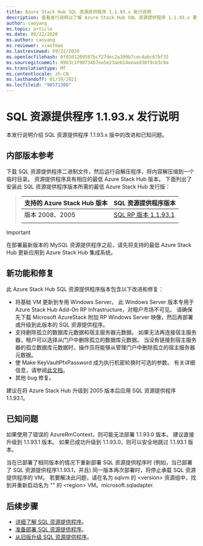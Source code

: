 ```yaml
---
title: Azure Stack Hub SQL 资源提供程序 1.1.93.x 发行说明
description: 查看发行说明以了解 Azure Stack Hub SQL 资源提供程序 1.1.93.x 更新中的新增功能。
author: caoyang
ms.topic: article
ms.date: 09/22/2020
ms.author: caoyang
ms.reviewer: xiaofmao
ms.lastreviewed: 09/22/2020
ms.openlocfilehash: 0f03d1209587bcf27dec2a309b7cec4abc67bf32
ms.sourcegitcommit: 0983c1f90734b7ea5e23ae614eeaed38f9cb3c9a
ms.translationtype: MT
ms.contentlocale: zh-CN
ms.lasthandoff: 01/19/2021
ms.locfileid: "98571308"
---
```

# <a name="sql-resource-provider-1193x-release-notes"></a>SQL 资源提供程序 1.1.93.x 发行说明

本发行说明介绍 SQL 资源提供程序 1.1.93.x 版中的改进和已知问题。

## <a name="build-reference"></a>内部版本参考
下载 SQL 资源提供程序二进制文件，然后运行自解压程序，将内容解压缩到一个临时目录。 资源提供程序具有相应的最低 Azure Stack Hub 版本。 下面列出了安装此 SQL 资源提供程序版本所需的最低 Azure Stack Hub 发行版：

> |支持的 Azure Stack Hub 版本|SQL 资源提供程序版本|
> |-----|-----|
> |版本 2008、2005|[SQL RP 版本 1.1.93.1](https://aka.ms/azshsqlrp11931)|  
> |     |     |

> [!IMPORTANT]
> 在部署最新版本的 MySQL 资源提供程序之前，请先将支持的最低 Azure Stack Hub 更新应用到 Azure Stack Hub 集成系统。

## <a name="new-features-and-fixes"></a>新功能和修复

此 Azure Stack Hub SQL 资源提供程序版本包含以下改进和修复：

- 将基础 VM 更新到专用 Windows Server。 此 Windows Server 版本专用于 Azure Stack Hub Add-On RP Infrastructure，对租户市场不可见。 请确保先下载 Microsoft AzureStack 附加 RP Windows Server 映像，然后再部署或升级到此版本的 SQL 资源提供程序。
- 支持删除孤立的数据库元数据和宿主服务器元数据。 如果无法再连接宿主服务器，租户可以选择从门户中删除孤立的数据库元数据。 当没有链接到宿主服务器的孤立数据库元数据时，操作员将能够从管理门户中删除孤立的宿主服务器元数据。
- 使 Make KeyVaultPfxPassword 成为执行机密轮换时可选的参数。 有关详细信息，请参阅[此文档](azure-stack-sql-resource-provider-maintain.md#secrets-rotation)。
- 其他 bug 修复。

建议在将 Azure Stack Hub 升级到 2005 版本后应用 SQL 资源提供程序 1.1.93.1。

## <a name="known-issue"></a>已知问题
如果使用了错误的 AzureRmContext，则可能无法部署 1.1.93.0 版本。 建议直接升级到 1.1.93.1 版本。 如果已成功升级到 1.1.93.0，则可以安全地跳过 1.1.93.1 版本。

当在已部署了相同版本的情况下重新部署 SQL 资源提供程序时 (例如，当已部署了 SQL 资源提供程序1.1.93.1，并且) 同一版本再次部署时，将停止承载 SQL 资源提供程序的 VM。 若要解决此问题，请在名为 sqlvm 的 \<version\> 资源组中，找到并重新启动名为 "" 的 \<region\> VM。microsoft.sqladapter.

## <a name="next-steps"></a>后续步骤

- [详细了解 SQL 资源提供程序](azure-stack-sql-resource-provider.md)。
- [准备部署 SQL 资源提供程序](azure-stack-sql-resource-provider-deploy.md#prerequisites)。
- [从旧版升级 SQL 资源提供程序](azure-stack-sql-resource-provider-update.md)。

